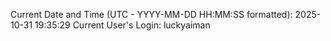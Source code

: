 Current Date and Time (UTC - YYYY-MM-DD HH:MM:SS formatted): 2025-10-31 19:35:29
Current User's Login: luckyaiman

